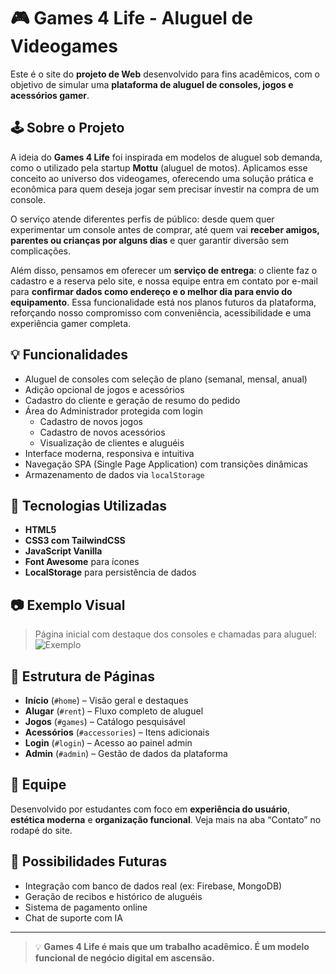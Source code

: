 # 🎮 Games 4 Life - Aluguel de Videogames

Este é o site do **projeto de Web** desenvolvido para fins acadêmicos, com o objetivo de simular uma **plataforma de aluguel de consoles, jogos e acessórios gamer**.

## 🕹️ Sobre o Projeto

A ideia do **Games 4 Life** foi inspirada em modelos de aluguel sob demanda, como o utilizado pela startup **Mottu** (aluguel de motos). Aplicamos esse conceito ao universo dos videogames, oferecendo uma solução prática e econômica para quem deseja jogar sem precisar investir na compra de um console.

O serviço atende diferentes perfis de público: desde quem quer experimentar um console antes de comprar, até quem vai **receber amigos, parentes ou crianças por alguns dias** e quer garantir diversão sem complicações.

Além disso, pensamos em oferecer um **serviço de entrega**: o cliente faz o cadastro e a reserva pelo site, e nossa equipe entra em contato por e-mail para **confirmar dados como endereço e o melhor dia para envio do equipamento**. Essa funcionalidade está nos planos futuros da plataforma, reforçando nosso compromisso com conveniência, acessibilidade e uma experiência gamer completa.

## 💡 Funcionalidades

- Aluguel de consoles com seleção de plano (semanal, mensal, anual)
- Adição opcional de jogos e acessórios
- Cadastro do cliente e geração de resumo do pedido
- Área do Administrador protegida com login
  - Cadastro de novos jogos
  - Cadastro de novos acessórios
  - Visualização de clientes e aluguéis
- Interface moderna, responsiva e intuitiva
- Navegação SPA (Single Page Application) com transições dinâmicas
- Armazenamento de dados via `localStorage`

## 🧪 Tecnologias Utilizadas

- **HTML5**
- **CSS3 com TailwindCSS**
- **JavaScript Vanilla**
- **Font Awesome** para ícones
- **LocalStorage** para persistência de dados

## 📷 Exemplo Visual

> Página inicial com destaque dos consoles e chamadas para aluguel:  
> ![Exemplo]([https://images.unsplash.com/photo-1606144042614-b2417e99c4e3?q=80](https://raw.githubusercontent.com/EduBonfim/Games4Life/main/exemplo-site.png))

## 📂 Estrutura de Páginas

- **Início** (`#home`) – Visão geral e destaques
- **Alugar** (`#rent`) – Fluxo completo de aluguel
- **Jogos** (`#games`) – Catálogo pesquisável
- **Acessórios** (`#accessories`) – Itens adicionais
- **Login** (`#login`) – Acesso ao painel admin
- **Admin** (`#admin`) – Gestão de dados da plataforma

## 👥 Equipe

Desenvolvido por estudantes com foco em **experiência do usuário**, **estética moderna** e **organização funcional**. Veja mais na aba “Contato” no rodapé do site.

## 🚀 Possibilidades Futuras

- Integração com banco de dados real (ex: Firebase, MongoDB)
- Geração de recibos e histórico de aluguéis
- Sistema de pagamento online
- Chat de suporte com IA

---

> 💡 **Games 4 Life é mais que um trabalho acadêmico. É um modelo funcional de negócio digital em ascensão.**
